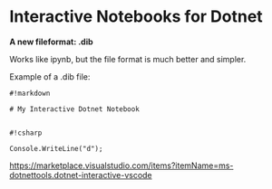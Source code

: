 # Interactive Notebooks for Dotnet

**A new fileformat: .dib**

Works like ipynb, but the file format is much better and simpler. 

Example of a .dib file:

```
#!markdown

# My Interactive Dotnet Notebook


#!csharp

Console.WriteLine("d");

```


https://marketplace.visualstudio.com/items?itemName=ms-dotnettools.dotnet-interactive-vscode
